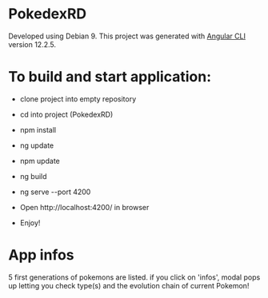 # PokedexRD
Developed using Debian 9.
This project was generated with [Angular CLI](https://github.com/angular/angular-cli) version 12.2.5.

# To build and start application:

- clone project into empty repository
- cd into project (PokedexRD)
- npm install
- ng update
- npm update
- ng build
- ng serve --port 4200

- Open http://localhost:4200/ in browser
- Enjoy!

# App infos 

5 first generations of pokemons are listed.
if you click on 'infos', modal pops up letting you check type(s) and the evolution chain of current Pokemon!
